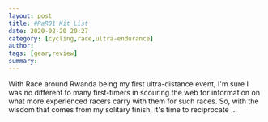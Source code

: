 ```yaml
---
layout: post
title: #RaR01 Kit List
date: 2020-02-20 20:27
category: [cycling,race,ultra-endurance]
author: 
tags: [gear,review]
summary: 
---
```


With Race around Rwanda being my first ultra-distance event, I'm sure I was no different to many first-timers in scouring the web for information on what more experienced racers carry with them for such races. So, with the wisdom that comes from my solitary finish, it's time to reciprocate …